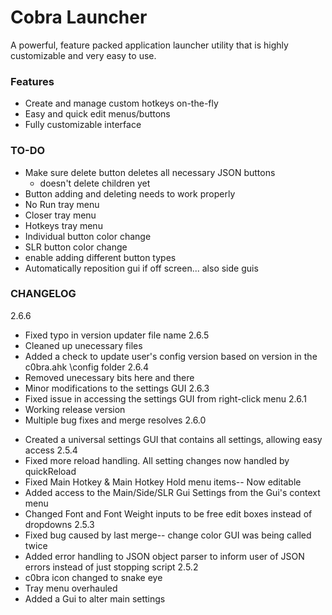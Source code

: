 # Cobra Launcher
A powerful, feature packed application launcher utility that is highly customizable and very easy to use.

### Features
* Create and manage custom hotkeys on-the-fly
* Easy and quick  edit menus/buttons
* Fully customizable interface

### TO-DO
* Make sure delete button deletes all necessary JSON buttons
	* doesn't delete children yet
* Button adding and deleting needs to work properly
* No Run tray menu
* Closer tray menu
* Hotkeys tray menu
* Individual button color change
* SLR button color change
* enable adding different button types
* Automatically reposition gui if off screen... also side guis

### CHANGELOG
2.6.6
- Fixed typo in version updater file name
2.6.5
- Cleaned up unecessary files
- Added a check to update user's config version based on version in the c0bra.ahk \config folder
2.6.4
- Removed unecessary bits here and there
- Minor modifications to the settings GUI
2.6.3
- Fixed issue in accessing the settings GUI from right-click menu
2.6.1
- Working release version
- Multiple bug fixes and merge resolves
2.6.0
* Created a universal settings GUI that contains all settings, allowing easy access
2.5.4
* Fixed more reload handling. All setting changes now handled by quickReload
* Fixed Main Hotkey & Main Hotkey Hold menu items-- Now editable
* Added access to the Main/Side/SLR Gui Settings from the Gui's context menu
* Changed Font and Font Weight inputs to be free edit boxes instead of dropdowns
2.5.3
* Fixed bug caused by last merge-- change color GUI was being called twice
* Added error handling to JSON object parser to inform user of JSON errors instead of just stopping script
2.5.2
* c0bra icon changed to snake eye
* Tray menu overhauled
* Added a Gui to alter main settings
